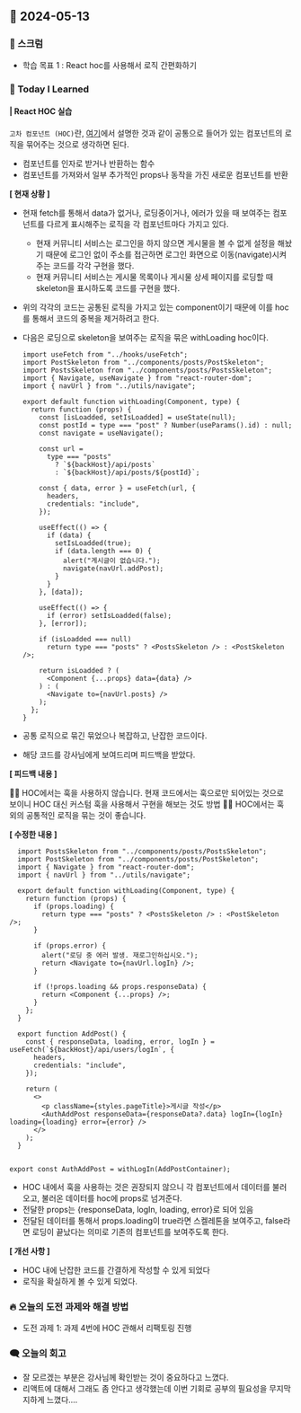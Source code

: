 ## 📆 2024-05-13

### 🔔 스크럼

- 학습 목표 1 : React hoc를 사용해서 로직 간편화하기
  <br/>

### 🚀 Today I Learned

#### | React HOC 실습

`고차 컴포넌트 (HOC)`란, [여기](https://github.com/100-hours-a-week/erica-til/blob/main/May/2024-05-08.md)에서 설명한 것과 같이 공통으로 들어가 있는 컴포넌트의 로직을 묶어주는 것으로 생각하면 된다.

- 컴포넌트를 인자로 받거나 반환하는 함수
- 컴포넌트를 가져와서 일부 추가적인 props나 동작을 가진 새로운 컴포넌트를 반환

**[ 현재 상황 ]**

- 현재 fetch를 통해서 data가 없거나, 로딩중이거나, 에러가 있을 때 보여주는 컴포넌트를 다르게 표시해주는 로직을 각 컴포넌트마다 가지고 있다.

  - 현재 커뮤니티 서비스는 로그인을 하지 않으면 게시물을 볼 수 없게 설정을 해놨기 때문에 로그인 없이 주소를 접근하면 로그인 화면으로 이동(navigate)시켜주는 코드를 각각 구현을 했다.
  - 현재 커뮤니티 서비스는 게시물 목록이나 게시물 상세 페이지를 로딩할 때 skeleton을 표시하도록 코드를 구현을 했다.

- 위의 각각의 코드는 공통된 로직을 가지고 있는 component이기 때문에 이를 hoc를 통해서 코드의 중복을 제거하려고 한다.

- 다음은 로딩으로 skeleton을 보여주는 로직을 묶은 withLoading hoc이다.

  ```
  import useFetch from "../hooks/useFetch";
  import PostSkeleton from "../components/posts/PostSkeleton";
  import PostsSkeleton from "../components/posts/PostsSkeleton";
  import { Navigate, useNavigate } from "react-router-dom";
  import { navUrl } from "../utils/navigate";

  export default function withLoading(Component, type) {
    return function (props) {
      const [isLoadded, setIsLoadded] = useState(null);
      const postId = type === "post" ? Number(useParams().id) : null;
      const navigate = useNavigate();

      const url =
        type === "posts"
          ? `${backHost}/api/posts`
          : `${backHost}/api/posts/${postId}`;

      const { data, error } = useFetch(url, {
        headers,
        credentials: "include",
      });

      useEffect(() => {
        if (data) {
          setIsLoadded(true);
          if (data.length === 0) {
            alert("게시글이 없습니다.");
            navigate(navUrl.addPost);
          }
        }
      }, [data]);

      useEffect(() => {
        if (error) setIsLoadded(false);
      }, [error]);

      if (isLoadded === null)
        return type === "posts" ? <PostsSkeleton /> : <PostSkeleton />;

      return isLoadded ? (
        <Component {...props} data={data} />
      ) : (
        <Navigate to={navUrl.posts} />
      );
    };
  }

  ```

- 공통 로직으로 묶긴 묶었으나 복잡하고, 난잡한 코드이다.
- 해당 코드를 강사님에게 보여드리며 피드백을 받았다.

**[ 피드백 내용 ]**

👨‍💻 HOC에서는 훅을 사용하지 않습니다. 현재 코드에서는 훅으로만 되어있는 것으로 보이니 HOC 대신 커스텀 훅을 사용해서 구현을 해보는 것도 방법
👨‍💻 HOC에서는 훅 외의 공통적인 로직을 묶는 것이 좋습니다.

**[ 수정한 내용 ]**

```
  import PostsSkeleton from "../components/posts/PostsSkeleton";
  import PostSkeleton from "../components/posts/PostSkeleton";
  import { Navigate } from "react-router-dom";
  import { navUrl } from "../utils/navigate";

  export default function withLoading(Component, type) {
    return function (props) {
      if (props.loading) {
        return type === "posts" ? <PostsSkeleton /> : <PostSkeleton />;
      }

      if (props.error) {
        alert("로딩 중 에러 발생. 재로그인하십시오.");
        return <Navigate to={navUrl.logIn} />;
      }

      if (!props.loading && props.responseData) {
        return <Component {...props} />;
      }
    };
  }
```

```
  export function AddPost() {
    const { responseData, loading, error, logIn } = useFetch(`${backHost}/api/users/logIn`, {
      headers,
      credentials: "include",
    });

    return (
      <>
        <p className={styles.pageTitle}>게시글 작성</p>
        <AuthAddPost responseData={responseData?.data} logIn={logIn} loading={loading} error={error} />
      </>
    );
  }


export const AuthAddPost = withLogIn(AddPostContainer);

```

- HOC 내에서 훅을 사용하는 것은 권장되지 않으니 각 컴포넌트에서 데이터를 불러오고, 불러온 데이터를 hoc에 props로 넘겨준다.
- 전달한 props는 {responseData, logIn, loading, error}로 되어 있음
- 전달된 데이터를 통해서 props.loading이 true라면 스켈레톤을 보여주고, false라면 로딩이 끝났다는 의미로 기존의 컴포넌트를 보여주도록 한다.

**[ 개선 사항 ]**

- HOC 내에 난잡한 코드를 간결하게 작성할 수 있게 되었다
- 로직을 확실하게 볼 수 있게 되었다.

### 🔥 오늘의 도전 과제와 해결 방법

- 도전 과제 1: 과제 4번에 HOC 관해서 리팩토링 진행

### 🗨️ 오늘의 회고

<!--
- 오늘의 학습 경험에 대한 자유로운 생각이나 느낀 점을 기록합니다.
- 성공적인 점, 개선해야 할 점, 새롭게 시도하고 싶은 방법 등을 포함할 수 있습니다.-->

- 잘 모르겠는 부분은 강사님께 확인받는 것이 중요하다고 느꼈다.
- 리액트에 대해서 그래도 좀 안다고 생각했는데 이번 기회로 공부의 필요성을 무지막지하게 느꼈다....
